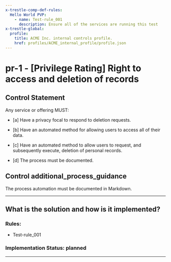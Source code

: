 ```yaml
---
x-trestle-comp-def-rules:
  Hello World PVP:
    - name: Test-rule_001
      description: Ensure all of the services are running this test
x-trestle-global:
  profile:
    title: ACME Inc. internal controls profile.
    href: profiles/ACME_internal_profile/profile.json
---
```


# pr-1 - \[Privilege Rating\] Right to access and deletion of records

## Control Statement

Any service or offering MUST:

- \[a\] Have a privacy focal to respond to deletion requests.

- \[b\] Have an automated method for allowing users to access all of their data.

- \[c\] Have an automated method to allow users to request, and subsequently execute, deletion of personal records.

- \[d\] The process must be documented.

## Control additional_process_guidance

The process automation must be documented in Markdown.

______________________________________________________________________

## What is the solution and how is it implemented?

<!-- For implementation status enter one of: implemented, partial, planned, alternative, not-applicable -->

<!-- Note that the list of rules under ### Rules: is read-only and changes will not be captured after assembly to JSON -->

<!-- Add control implementation description here for control: pr-1 -->

### Rules:

  - Test-rule_001

### Implementation Status: planned

______________________________________________________________________
